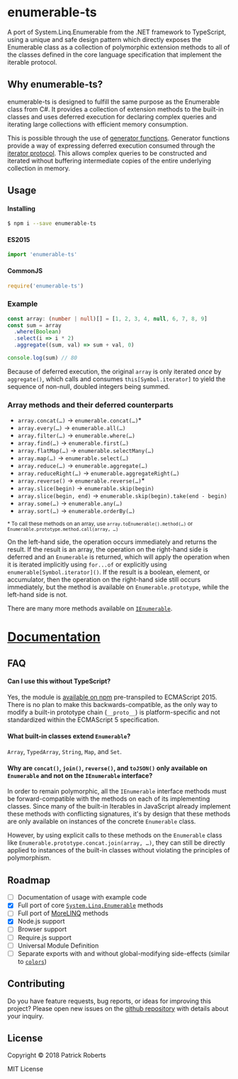 # enumerable-ts

A port of System.Linq.Enumerable from the .NET framework to TypeScript, using a unique and safe design pattern which directly exposes the Enumerable class as a collection of polymorphic extension methods to all of the classes defined in the core language specification that implement the iterable protocol.

## Why enumerable-ts?

enumerable-ts is designed to fulfill the same purpose as the Enumerable class from C#. It provides a collection of extension methods to the built-in classes and uses deferred execution for declaring complex queries and iterating large collections with efficient memory consumption.

This is possible through the use of [generator functions](https://developer.mozilla.org/en-US/docs/Web/JavaScript/Reference/Statements/function*). Generator functions provide a way of expressing deferred execution consumed through the [iterator protocol](https://developer.mozilla.org/en-US/docs/Web/JavaScript/Reference/Iteration_protocols#The_iterator_protocol). This allows complex queries to be constructed and iterated without buffering intermediate copies of the entire underlying collection in memory.

## Usage

#### Installing

```bash
$ npm i --save enumerable-ts
```

#### ES2015

```ts
import 'enumerable-ts'
```

#### CommonJS

```ts
require('enumerable-ts')
```

### Example

```ts
const array: (number | null)[] = [1, 2, 3, 4, null, 6, 7, 8, 9]
const sum = array
  .where(Boolean)
  .select(i => i * 2)
  .aggregate((sum, val) => sum + val, 0)

console.log(sum) // 80
```

Because of deferred execution, the original `array` is only iterated _once_ by `aggregate()`, which calls and consumes `this[Symbol.iterator]` to yield the sequence of non-null, doubled integers being summed.

### Array methods and their deferred counterparts

* `array.concat(…)` -> `enumerable.concat(…)`*
* `array.every(…)` -> `enumerable.all(…)`
* `array.filter(…)` -> `enumerable.where(…)`
* `array.find(…)` -> `enumerable.first(…)`
* `array.flatMap(…)` -> `enumerable.selectMany(…)`
* `array.map(…)` -> `enumerable.select(…)`
* `array.reduce(…)` -> `enumerable.aggregate(…)`
* `array.reduceRight(…)` -> `enumerable.aggregateRight(…)`
* `array.reverse()` -> `enumerable.reverse(…)`*
* `array.slice(begin)` -> `enumerable.skip(begin)`
* `array.slice(begin, end)` -> `enumerable.skip(begin).take(end - begin)`
* `array.some(…)` -> `enumerable.any(…)`
* `array.sort(…)` -> `enumerable.orderBy(…)`

<sup>* To call these methods on an array, use `array.toEnumerable().method(…)` or `Enumerable.prototype.method.call(array, …)`</sup>

On the left-hand side, the operation occurs immediately and returns the result. If the result is an array, the operation on the right-hand side is deferred and an `Enumerable` is returned, which will apply the operation when it is iterated implicitly using `for...of` or explicitly using `enumerable[Symbol.iterator]()`. If the result is a boolean, element, or accumulator, then the operation on the right-hand side still occurs immediately, but the method is available on `Enumerable.prototype`, while the left-hand side is not.

There are many more methods available on [`IEnumerable`](docs/IEnumerable.md).

# [Documentation](docs/)

## FAQ

#### Can I use this without TypeScript?

Yes, the module is [available on npm](https://www.npmjs.com/package/enumerable-ts) pre-transpiled to ECMAScript 2015. There is no plan to make this backwards-compatible, as the only way to modify a built-in prototype chain (`__proto__`) is platform-specific and not standardized within the ECMAScript 5 specification.

#### What built-in classes extend `Enumerable`?

`Array`, `TypedArray`, `String`, `Map`, and `Set`.

#### Why are `concat()`, `join()`, `reverse()`, and `toJSON()` only available on `Enumerable` and not on the `IEnumerable` interface?

In order to remain polymorphic, all the `IEnumerable` interface methods must be forward-compatible with the methods on each of its implementing classes. Since many of the built-in Iterables in JavaScript already implement these methods with conflicting signatures, it's by design that these methods are only available on instances of the concrete `Enumerable` class.

However, by using explicit calls to these methods on the `Enumerable` class like `Enumerable.prototype.concat.join(array, …)`, they can still be directly applied to instances of the built-in classes without violating the principles of polymorphism.

## Roadmap

- [ ] Documentation of usage with example code
- [x] Full port of core [`System.Linq.Enumerable`](https://docs.microsoft.com/en-us/dotnet/api/system.linq.enumerable) methods
- [ ] Full port of [MoreLINQ](https://github.com/morelinq/MoreLINQ) methods
- [x] Node.js support
- [ ] Browser support
- [ ] Require.js support
- [ ] Universal Module Definition
- [ ] Separate exports with and without global-modifying side-effects (similar to [`colors`](https://www.npmjs.com/package/colors#usage))

## Contributing

Do you have feature requests, bug reports, or ideas for improving this project? Please open new issues on the [github repository](https://github.com/patrickroberts/enumerable-ts) with details about your inquiry.

## License

Copyright © 2018 Patrick Roberts

MIT License
